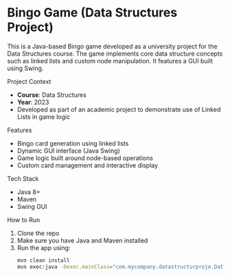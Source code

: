 # Bingo Game (Data Structures Project)

This is a Java-based Bingo game developed as a university project for the Data Structures course. The game implements core data structure concepts such as linked lists and custom node manipulation. It features a GUI built using Swing.

 Project Context
-  **Course**: Data Structures
-  **Year**: 2023
-  Developed as part of an academic project to demonstrate use of Linked Lists in game logic

 Features
- Bingo card generation using linked lists
- Dynamic GUI interface (Java Swing)
- Game logic built around node-based operations
- Custom card management and interactive display

 Tech Stack
- Java 8+
- Maven
- Swing GUI

 How to Run
1. Clone the repo
2. Make sure you have Java and Maven installed
3. Run the app using:
   ```bash
   mvn clean install
   mvn exec:java -Dexec.mainClass="com.mycompany.datastructurproje.DataStructurProje"
